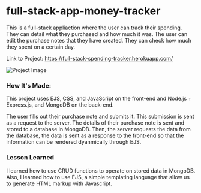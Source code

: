 # full-stack-app-money-tracker

This is a full-stack appliaction where the user can track their spending. They can detail what they purchased and how much it was. The user can edit the purchase notes that they have created. They can check how much they spent on a certain day. 

Link to Project: https://full-stack-spending-tracker.herokuapp.com/

![Project Image](/public/img/project.png)


### How It's Made:

This project uses EJS, CSS, and JavaScript on the front-end and Node.js + Express.js, and MongoDB on the back-end. 

The user fills out their purchase note and submits it. This submission is sent as a request to the server. The details of their purchase note is sent and stored to a database in MongoDB. Then, the server requests the data from the database, the data is sent as a response to the front-end so that the information can be rendered dyanmically through EJS. 


### Lesson Learned

I learned how to use CRUD functions to operate on stored data in MongoDB. Also, I learned how to use EJS, a simple templating language that allow us to generate HTML markup with Javascript.  
 

###

